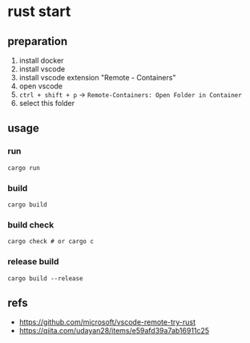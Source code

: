 # rust start
## preparation
1. install docker
2. install vscode
3. install vscode extension "Remote - Containers"
4. open vscode
5. `ctrl + shift + p` -> `Remote-Containers: Open Folder in Container`
6. select this folder

## usage
### run
```
cargo run
```

### build
```
cargo build
```

### build check
```
cargo check # or cargo c
```

### release build
```
cargo build --release
```

## refs
- https://github.com/microsoft/vscode-remote-try-rust
- https://qiita.com/udayan28/items/e59afd39a7ab16911c25
